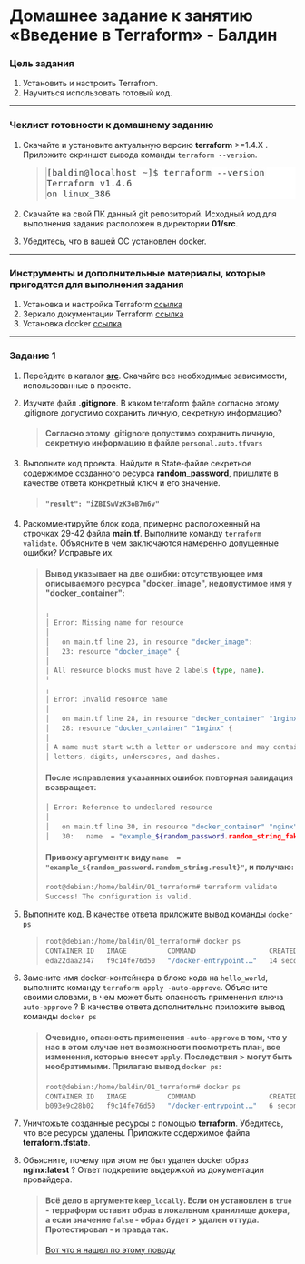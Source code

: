 # Домашнее задание к занятию «Введение в Terraform» - Балдин

### Цель задания

1. Установить и настроить Terrafrom.
2. Научиться использовать готовый код.

------

### Чеклист готовности к домашнему заданию

1. Скачайте и установите актуальную версию **terraform** >=1.4.X . Приложите скриншот вывода команды ```terraform --version```.

   > ![terraform_version](jpeg/terraform_ver.jpg)

2. Скачайте на свой ПК данный git репозиторий. Исходный код для выполнения задания расположен в директории **01/src**.
3. Убедитесь, что в вашей ОС установлен docker.

------

### Инструменты и дополнительные материалы, которые пригодятся для выполнения задания

1. Установка и настройка Terraform  [ссылка](https://cloud.yandex.ru/docs/tutorials/infrastructure-management/terraform-quickstart#from-yc-mirror)
2. Зеркало документации Terraform  [ссылка](https://registry.tfpla.net/browse/providers) 
3. Установка docker [ссылка](https://docs.docker.com/engine/install/ubuntu/) 
------

### Задание 1

1. Перейдите в каталог [**src**](https://github.com/netology-code/ter-homeworks/tree/main/01/src). Скачайте все необходимые зависимости, использованные в проекте. 
2. Изучите файл **.gitignore**. В каком terraform файле согласно этому .gitignore допустимо сохранить личную, секретную информацию?

   > #### Согласно этому **.gitignore** допустимо сохранить личную, секретную информацию в файле `personal.auto.tfvars`

3. Выполните код проекта. Найдите  в State-файле секретное содержимое созданного ресурса **random_password**, пришлите в качестве ответа конкретный ключ и его значение.

   > #### `"result": "iZBISwVzK3oB7m6v"`

4. Раскомментируйте блок кода, примерно расположенный на строчках 29-42 файла **main.tf**.
Выполните команду ```terraform validate```. Объясните в чем заключаются намеренно допущенные ошибки? Исправьте их.

   > #### Вывод указывает на две ошибки: отсутствующее имя описываемого ресурса "docker_image", недопустимое имя у "docker_container":
   > ```bash
   > ╷
   > │ Error: Missing name for resource
   > │ 
   > │   on main.tf line 23, in resource "docker_image":
   > │   23: resource "docker_image" {
   > │ 
   > │ All resource blocks must have 2 labels (type, name).
   > ╵
   > ╷
   > │ Error: Invalid resource name
   > │ 
   > │   on main.tf line 28, in resource "docker_container" "1nginx":
   > │   28: resource "docker_container" "1nginx" {
   > │ 
   > │ A name must start with a letter or underscore and may contain only
   > │ letters, digits, underscores, and dashes.
   > ```
   > #### После исправления указанных ошибок повторная валидация возвращает:
   > ```bash
   > │ Error: Reference to undeclared resource
   > │ 
   > │   on main.tf line 30, in resource "docker_container" "nginx":
   > │   30:   name  = "example_${random_password.random_string_fake.resuld}"
   > ```
   > #### Привожу аргумент к виду `name  = "example_${random_password.random_string.result}"`, и получаю:
   > ```bash
   > root@debian:/home/baldin/01_terraform# terraform validate
   > Success! The configuration is valid.
   > ```

5. Выполните код. В качестве ответа приложите вывод команды ```docker ps```
   > ```bash
   > root@debian:/home/baldin/01_terraform# docker ps
   > CONTAINER ID   IMAGE          COMMAND                  CREATED          STATUS          PORTS                  NAMES
   > eda22daa2347   f9c14fe76d50   "/docker-entrypoint.…"   14 seconds ago   Up 12 seconds   0.0.0.0:8000->80/tcp   example_iZBISwVzK3oB7m6v
   > ```

6. Замените имя docker-контейнера в блоке кода на ```hello_world```, выполните команду ```terraform apply -auto-approve```.
Объясните своими словами, в чем может быть опасность применения ключа  ```-auto-approve``` ? В качестве ответа дополнительно приложите вывод команды ```docker ps```

   > #### Очевидно, опасность применения `-auto-approve` в том, что у нас в этом случае нет возможности посмотреть план, все изменения, которые внесет `apply`. Последствия    > могут быть необратимыми. Прилагаю вывод `docker ps`:
   > ```bash
   > root@debian:/home/baldin/01_terraform# docker ps
   > CONTAINER ID   IMAGE          COMMAND                  CREATED         STATUS         PORTS                  NAMES
   > b093e9c28b02   f9c14fe76d50   "/docker-entrypoint.…"   6 seconds ago   Up 5 seconds   0.0.0.0:8000->80/tcp   hello_world
   > ```

7. Уничтожьте созданные ресурсы с помощью **terraform**. Убедитесь, что все ресурсы удалены. Приложите содержимое файла **terraform.tfstate**. 
8. Объясните, почему при этом не был удален docker образ **nginx:latest** ? Ответ подкрепите выдержкой из документации провайдера.
   > #### Всё дело в аргументе `keep_locally`. Если он установлен в `true` - терраформ оставит образ в локальном хранилище докера, а если значение `false` - образ будет        > удален оттуда. Протестировал - и правда так.
   > [Вот что я нашел по этому поводу](https://registry.terraform.io/providers/kreuzwerker/docker/latest/docs/resources/image)
